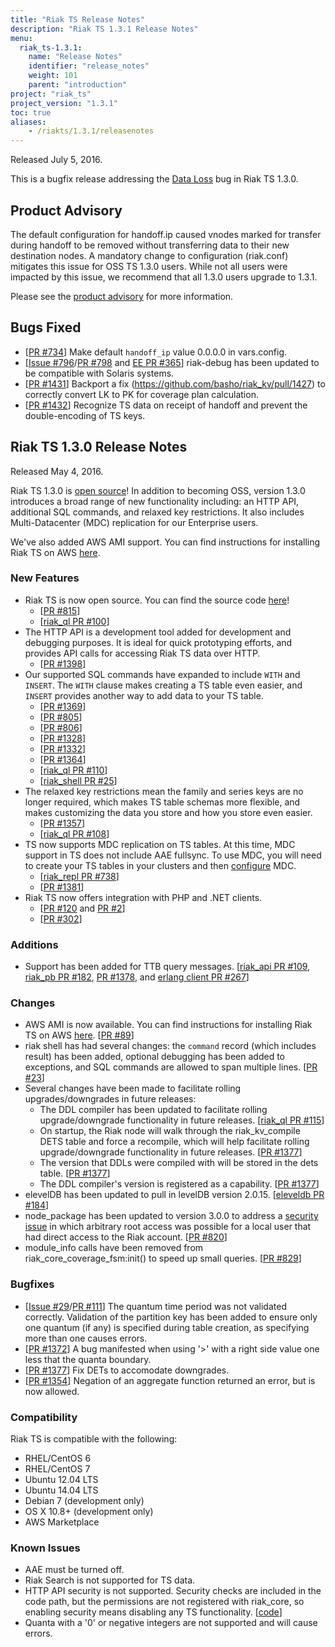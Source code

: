 ```yaml
---
title: "Riak TS Release Notes"
description: "Riak TS 1.3.1 Release Notes"
menu:
  riak_ts-1.3.1:
    name: "Release Notes"
    identifier: "release_notes"
    weight: 101
    parent: "introduction"
project: "riak_ts"
project_version: "1.3.1"
toc: true
aliases:
    - /riakts/1.3.1/releasenotes
---
```



Released July 5, 2016.

This is a bugfix release addressing the [Data Loss](http://docs.basho.com/community/productadvisories/130-dataloss/) bug in Riak TS 1.3.0. 

## Product Advisory

The default configuration for handoff.ip caused vnodes marked for transfer during handoff to be removed without transferring data to their new destination nodes. A mandatory change to configuration (riak.conf) mitigates this issue for OSS TS 1.3.0 users. While not all users were impacted by this issue, we recommend that all 1.3.0 users upgrade to 1.3.1.

Please see the [product advisory](http://docs.basho.com/community/productadvisories/130-dataloss/) for more information.

## Bugs Fixed

* [[PR #734](https://github.com/basho/riak/pull/734)] Make default `handoff_ip` value 0.0.0.0 in vars.config.
* [[Issue #796](https://github.com/basho/riak/issues/796)/[PR #798](https://github.com/basho/riak/pull/798) and [EE PR #365](https://github.com/basho/riak_ee/pull/365)] riak-debug has been updated to be compatible with Solaris systems.
* [[PR #1431](https://github.com/basho/riak_kv/pull/1431)] Backport a fix (https://github.com/basho/riak_kv/pull/1427) to correctly convert LK to PK for coverage plan calculation.
* [[PR #1432](https://github.com/basho/riak_kv/pull/1432)] Recognize TS data on receipt of handoff and prevent the double-encoding of TS keys.

## Riak TS 1.3.0 Release Notes

Released May 4, 2016.

Riak TS 1.3.0 is [open source](https://github.com/basho/riak/tree/riak_ts-1.3.0)! In addition to becoming OSS, version 1.3.0 introduces a broad range of new functionality including: an HTTP API, additional SQL commands, and relaxed key restrictions. It also includes Multi-Datacenter (MDC) replication for our Enterprise users.

We've also added AWS AMI support. You can find instructions for installing Riak TS on AWS [here](http://docs.basho.com/riak/ts/1.3.0/installing/aws/).


### New Features

* Riak TS is now open source. You can find the source code [here](https://github.com/basho/riak/tree/riak_ts-1.3.0)! 
    * [[PR #815](https://github.com/basho/riak/pull/815)]
    * [[riak_ql PR #100](https://github.com/basho/riak_ql/pull/100)]
* The HTTP API is a development tool added for development and debugging purposes. It is ideal for quick prototyping efforts, and provides API calls for accessing Riak TS data over HTTP.
    * [[PR #1398](https://github.com/basho/riak_kv/pull/1398)]
* Our supported SQL commands have expanded to include `WITH` and `INSERT`. The `WITH` clause makes creating a TS table even easier, and `INSERT` provides another way to add data to your TS table.
    * [[PR #1369](https://github.com/basho/riak_kv/pull/1369)]
    * [[PR #805](https://github.com/basho/riak_core/pull/805)]
    * [[PR #806](https://github.com/basho/riak_core/pull/806)]
    * [[PR #1328](https://github.com/basho/riak_kv/pull/1328)]
    * [[PR #1332](https://github.com/basho/riak_kv/pull/1332)]
    * [[PR #1364](https://github.com/basho/riak_kv/pull/1364)]
    * [[riak_ql PR #110](https://github.com/basho/riak_ql/pull/110)]
    * [[riak_shell PR #25](https://github.com/basho/riak_shell/pull/25)]
* The relaxed key restrictions mean the family and series keys are no longer required, which makes TS table schemas more flexible, and makes customizing the data you store and how you store even easier. 
    * [[PR #1357](https://github.com/basho/riak_kv/pull/1357)]
    * [[riak_ql PR #108](https://github.com/basho/riak_ql/pull/108)]
* TS now supports MDC replication on TS tables. At this time, MDC support in TS does not include AAE fullsync. To use MDC, you will need to create your TS tables in your clusters and then [configure](http://docs.basho.com/riak/ts/1.3.1/using/mdc) MDC. 
    * [[riak_repl PR #738](https://github.com/basho/riak_repl/pull/738)]
    * [[PR #1381](https://github.com/basho/riak_kv/pull/1381)]
* Riak TS now offers integration with PHP and .NET clients.
    * [[PR #120](https://github.com/basho/riak-php-client/pull/120) and [PR #2](https://github.com/basho/riak-phppb-client/pull/2)]
    * [[PR #302](https://github.com/basho/riak-dotnet-client/pull/302)]


### Additions

* Support has been added for TTB query messages. [[riak_api PR #109](https://github.com/basho/riak_api/pull/109), [riak_pb PR #182](https://github.com/basho/riak_pb/pull/182), [PR #1378](https://github.com/basho/riak_kv/pull/1378), and [erlang client PR #267](https://github.com/basho/riak-erlang-client/pull/267)]


### Changes

*  AWS AMI is now available. You can find instructions for installing Riak TS on AWS [here](http://docs.basho.com/riak/ts/1.3.0/installing/aws/). [[PR #89](https://github.com/basho/aws-ansible/pull/89)]
* riak shell has had several changes:  the `command` record (which includes result) has been added, optional debugging has been added to exceptions, and SQL commands are allowed to span multiple lines. [[PR #23](https://github.com/basho/riak_shell/pull/23)]
* Several changes have been made to facilitate rolling upgrades/downgrades in future releases:
    * The DDL compiler has been updated to facilitate rolling upgrade/downgrade functionality in future releases. [[riak_ql PR #115](https://github.com/basho/riak_ql/pull/115)]
    * On startup, the Riak node will walk through the riak_kv_compile DETS table and force a recompile, which will help facilitate rolling upgrade/downgrade functionality in future releases. [[PR #1377](https://github.com/basho/riak_kv/pull/1377)]
    * The version that DDLs were compiled with will be stored in the dets table. [[PR #1377](https://github.com/basho/riak_kv/pull/1377)]
    * The DDL compiler's version is registered as a capability. [[PR #1377](https://github.com/basho/riak_kv/pull/1377)]
* elevelDB has been updated to pull in levelDB version 2.0.15. [[eleveldb PR #184](https://github.com/basho/eleveldb/pull/184)]
* node_package has been updated to version 3.0.0 to address a [security issue](http://docs.basho.com/community/productadvisories/codeinjectioninitfiles/) in which arbitrary root access was possible for a local user that had direct access to the Riak account. [[PR #820](https://github.com/basho/riak/pull/820)]
* module_info calls have been removed from riak_core_coverage_fsm:init() to speed up small queries. [[PR #829](https://github.com/basho/riak_core/pull/829)]


### Bugfixes

* [[Issue #29](https://github.com/basho/riak_ee-issues/issues/29)/[PR #111](https://github.com/basho/riak_ql/pull/111)] The quantum time period was not validated correctly. Validation of the partition key has been added to ensure only one quantum (if any) is specified during table creation, as specifying more than one causes errors.
* [[PR #1372](https://github.com/basho/riak_kv/pull/1372)] A bug manifested when using '>' with a right side value one less that the quanta boundary.
* [[PR #1377](https://github.com/basho/riak_kv/pull/1377)] Fix DETs to accomodate downgrades.
* [[PR #1354](https://github.com/basho/riak_kv/pull/1354)] Negation of an aggregate function returned an error, but is now allowed.


### Compatibility

Riak TS is compatible with the following:

* RHEL/CentOS 6
* RHEL/CentOS 7
* Ubuntu 12.04 LTS
* Ubuntu 14.04 LTS
* Debian 7 (development only)
* OS X 10.8+ (development only)
* AWS Marketplace


### Known Issues

* AAE must be turned off.
* Riak Search is not supported for TS data.
* HTTP API security is not supported. Security checks are included in the code path, but the permissions are not registered with riak_core, so enabling security means disabling any TS functionality. [[code](https://github.com/basho/riak_kv/blob/riak_ts-develop/src/riak_kv_app.erl#L214-L215)]
* Quanta with a '0' or negative integers are not supported and will cause errors.
